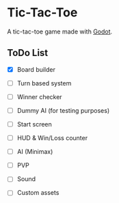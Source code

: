 # Tic-Tac-Toe

A tic-tac-toe game made with [Godot](https://godotengine.org/).

## ToDo List

- [x] Board builder

- [ ] Turn based system

- [ ] Winner checker

- [ ] Dummy AI (for testing purposes)

- [ ] Start screen

- [ ] HUD & Win/Loss counter 

- [ ] AI (Minimax)

- [ ] PVP

- [ ] Sound

- [ ] Custom assets